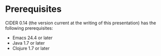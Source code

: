 # Prerequisites

CIDER 0.14 (the version current at the writing of this presentation) has the following prerequisites:

* Emacs 24.4 or later
* Java 1.7 or later
* Clojure 1.7 or later

